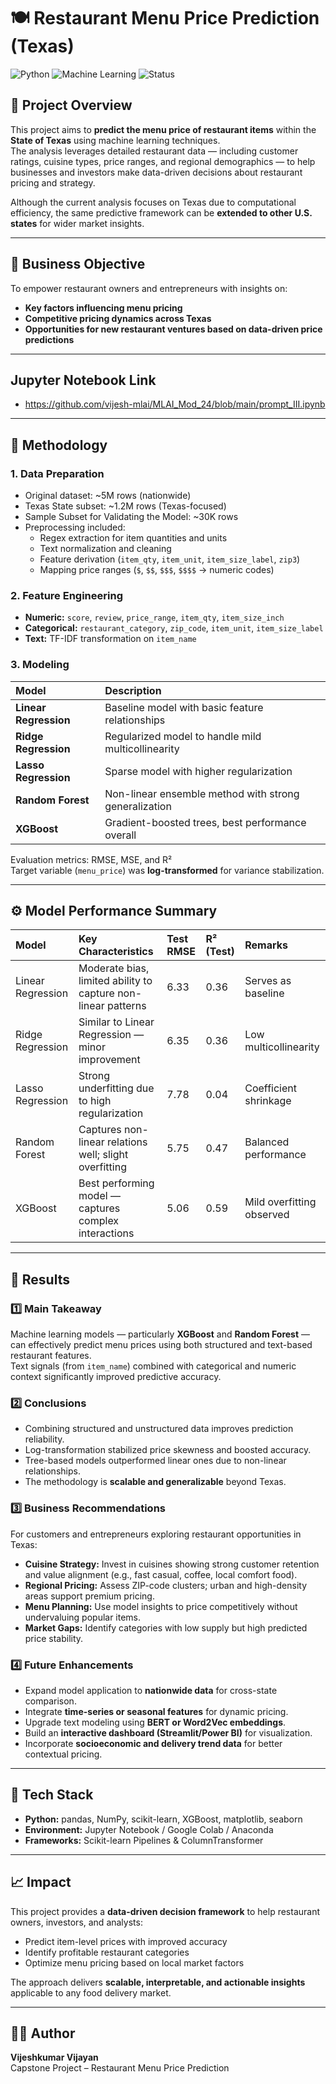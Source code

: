 # 🍽️ Restaurant Menu Price Prediction (Texas)

![Python](https://img.shields.io/badge/Python-3.10+-blue.svg)
![Machine Learning](https://img.shields.io/badge/Machine%20Learning-Regression-brightgreen.svg)
![Status](https://img.shields.io/badge/Status-Completed-success.svg)

## 📘 Project Overview
This project aims to **predict the menu price of restaurant items** within the **State of Texas** using machine learning techniques.  
The analysis leverages detailed restaurant data — including customer ratings, cuisine types, price ranges, and regional demographics — to help businesses and investors make data-driven decisions about restaurant pricing and strategy.

Although the current analysis focuses on Texas due to computational efficiency, the same predictive framework can be **extended to other U.S. states** for wider market insights.

---

## 🎯 Business Objective
To empower restaurant owners and entrepreneurs with insights on:
- **Key factors influencing menu pricing**
- **Competitive pricing dynamics across Texas**
- **Opportunities for new restaurant ventures based on data-driven price predictions**

---
## Jupyter Notebook Link
- https://github.com/vijesh-mlai/MLAI_Mod_24/blob/main/prompt_III.ipynb
---

## 🧠 Methodology

### 1. Data Preparation
- Original dataset: ~5M rows (nationwide)
- Texas State subset: ~1.2M rows (Texas-focused)
- Sample Subset for Validating the Model: ~30K rows
- Preprocessing included:
  - Regex extraction for item quantities and units
  - Text normalization and cleaning
  - Feature derivation (`item_qty`, `item_unit`, `item_size_label`, `zip3`)
  - Mapping price ranges (`$`, `$$`, `$$$`, `$$$$` → numeric codes)

### 2. Feature Engineering
- **Numeric:** `score`, `review`, `price_range`, `item_qty`, `item_size_inch`
- **Categorical:** `restaurant_category`, `zip_code`, `item_unit`, `item_size_label`
- **Text:** TF-IDF transformation on `item_name`

### 3. Modeling
| Model | Description |
|:------|:-------------|
| **Linear Regression** | Baseline model with basic feature relationships |
| **Ridge Regression** | Regularized model to handle mild multicollinearity |
| **Lasso Regression** | Sparse model with higher regularization |
| **Random Forest** | Non-linear ensemble method with strong generalization |
| **XGBoost** | Gradient-boosted trees, best performance overall |

Evaluation metrics: RMSE, MSE, and R²  
Target variable (`menu_price`) was **log-transformed** for variance stabilization.

---

## ⚙️ Model Performance Summary

| Model | Key Characteristics | Test RMSE | R² (Test) | Remarks |
|:------|:--------------------|:----------|:-----------|:--------|
| Linear Regression | Moderate bias, limited ability to capture non-linear patterns | 6.33 | 0.36 | Serves as baseline |
| Ridge Regression | Similar to Linear Regression — minor improvement | 6.35 | 0.36 | Low multicollinearity |
| Lasso Regression | Strong underfitting due to high regularization | 7.78 | 0.04 | Coefficient shrinkage |
| Random Forest | Captures non-linear relations well; slight overfitting | 5.75 | 0.47 | Balanced performance |
| XGBoost | Best performing model — captures complex interactions | 5.06 | 0.59 | Mild overfitting observed |

---

## 🏁 Results

### 1️⃣ Main Takeaway
Machine learning models — particularly **XGBoost** and **Random Forest** — can effectively predict menu prices using both structured and text-based restaurant features.  
Text signals (from `item_name`) combined with categorical and numeric context significantly improved predictive accuracy.

### 2️⃣ Conclusions
- Combining structured and unstructured data improves prediction reliability.
- Log-transformation stabilized price skewness and boosted accuracy.
- Tree-based models outperformed linear ones due to non-linear relationships.
- The methodology is **scalable and generalizable** beyond Texas.

### 3️⃣ Business Recommendations
For customers and entrepreneurs exploring restaurant opportunities in Texas:
- **Cuisine Strategy:** Invest in cuisines showing strong customer retention and value alignment (e.g., fast casual, coffee, local comfort food).
- **Regional Pricing:** Assess ZIP-code clusters; urban and high-density areas support premium pricing.
- **Menu Planning:** Use model insights to price competitively without undervaluing popular items.
- **Market Gaps:** Identify categories with low supply but high predicted price stability.

### 4️⃣ Future Enhancements
- Expand model application to **nationwide data** for cross-state comparison.
- Integrate **time-series or seasonal features** for dynamic pricing.
- Upgrade text modeling using **BERT or Word2Vec embeddings**.
- Build an **interactive dashboard (Streamlit/Power BI)** for visualization.
- Incorporate **socioeconomic and delivery trend data** for better contextual pricing.

---

## 🧩 Tech Stack
- **Python:** pandas, NumPy, scikit-learn, XGBoost, matplotlib, seaborn  
- **Environment:** Jupyter Notebook / Google Colab / Anaconda 
- **Frameworks:** Scikit-learn Pipelines & ColumnTransformer  

---

## 📈 Impact
This project provides a **data-driven decision framework** to help restaurant owners, investors, and analysts:
- Predict item-level prices with improved accuracy  
- Identify profitable restaurant categories  
- Optimize menu pricing based on local market factors  

The approach delivers **scalable, interpretable, and actionable insights** applicable to any food delivery market.

---

## 👨‍💻 Author
**Vijeshkumar Vijayan**  
Capstone Project – Restaurant Menu Price Prediction


